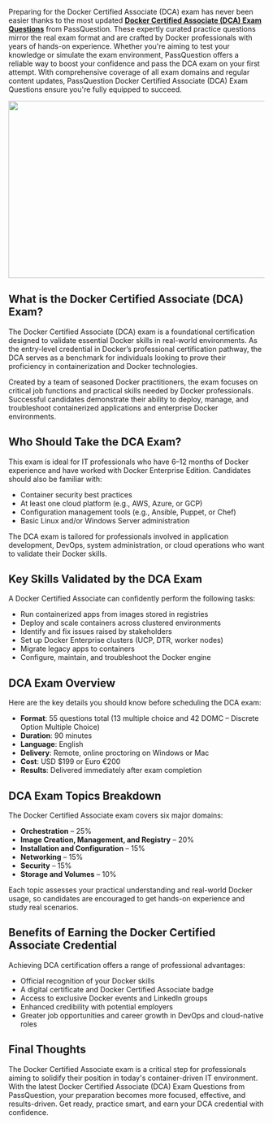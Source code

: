 <p>Preparing for the Docker Certified Associate (DCA) exam has never been easier thanks to the most updated <a href="https://www.passquestion.com/dca.html"><strong>Docker Certified Associate (DCA) Exam Questions</strong></a> from PassQuestion. These expertly curated practice questions mirror the real exam format and are crafted by Docker professionals with years of hands-on experience. Whether you&#39;re aiming to test your knowledge or simulate the exam environment, PassQuestion offers a reliable way to boost your confidence and pass the DCA exam on your first attempt. With comprehensive coverage of all exam domains and regular content updates, PassQuestion Docker Certified Associate (DCA) Exam Questions ensure you&#39;re fully equipped to succeed.</p>

<p><img alt="" src="https://www.passquestion.com/uploads/pqcom/images/20250508/c5c555c1a5273eede3c66bd603c8206e.png" style="height:349px; width:618px" /></p>

<h2><strong>What is the Docker Certified Associate (DCA) Exam?</strong></h2>

<p>The Docker Certified Associate (DCA) exam is a foundational certification designed to validate essential Docker skills in real-world environments. As the entry-level credential in Docker&rsquo;s professional certification pathway, the DCA serves as a benchmark for individuals looking to prove their proficiency in containerization and Docker technologies.</p>

<p>Created by a team of seasoned Docker practitioners, the exam focuses on critical job functions and practical skills needed by Docker professionals. Successful candidates demonstrate their ability to deploy, manage, and troubleshoot containerized applications and enterprise Docker environments.</p>

<h2><strong>Who Should Take the DCA Exam?</strong></h2>

<p>This exam is ideal for IT professionals who have 6&ndash;12 months of Docker experience and have worked with Docker Enterprise Edition. Candidates should also be familiar with:</p>

<ul>
	<li>Container security best practices</li>
	<li>At least one cloud platform (e.g., AWS, Azure, or GCP)</li>
	<li>Configuration management tools (e.g., Ansible, Puppet, or Chef)</li>
	<li>Basic Linux and/or Windows Server administration</li>
</ul>

<p>The DCA exam is tailored for professionals involved in application development, DevOps, system administration, or cloud operations who want to validate their Docker skills.</p>

<h2><strong>Key Skills Validated by the DCA Exam</strong></h2>

<p>A Docker Certified Associate can confidently perform the following tasks:</p>

<ul>
	<li>Run containerized apps from images stored in registries</li>
	<li>Deploy and scale containers across clustered environments</li>
	<li>Identify and fix issues raised by stakeholders</li>
	<li>Set up Docker Enterprise clusters (UCP, DTR, worker nodes)</li>
	<li>Migrate legacy apps to containers</li>
	<li>Configure, maintain, and troubleshoot the Docker engine</li>
</ul>

<h2><strong>DCA Exam Overview</strong></h2>

<p>Here are the key details you should know before scheduling the DCA exam:</p>

<ul>
	<li><strong>Format</strong>: 55 questions total (13 multiple choice and 42 DOMC &ndash; Discrete Option Multiple Choice)</li>
	<li><strong>Duration</strong>: 90 minutes</li>
	<li><strong>Language</strong>: English</li>
	<li><strong>Delivery</strong>: Remote, online proctoring on Windows or Mac</li>
	<li><strong>Cost</strong>: USD $199 or Euro &euro;200</li>
	<li><strong>Results</strong>: Delivered immediately after exam completion</li>
</ul>

<h2><strong>DCA Exam Topics Breakdown</strong></h2>

<p>The Docker Certified Associate exam covers six major domains:</p>

<ul>
	<li><strong>Orchestration</strong> &ndash; 25%</li>
	<li><strong>Image Creation, Management, and Registry</strong> &ndash; 20%</li>
	<li><strong>Installation and Configuration</strong> &ndash; 15%</li>
	<li><strong>Networking</strong> &ndash; 15%</li>
	<li><strong>Security</strong> &ndash; 15%</li>
	<li><strong>Storage and Volumes</strong> &ndash; 10%</li>
</ul>

<p>Each topic assesses your practical understanding and real-world Docker usage, so candidates are encouraged to get hands-on experience and study real scenarios.</p>

<h2><strong>Benefits of Earning the Docker Certified Associate Credential</strong></h2>

<p>Achieving DCA certification offers a range of professional advantages:</p>

<ul>
	<li>Official recognition of your Docker skills</li>
	<li>A digital certificate and Docker Certified Associate badge</li>
	<li>Access to exclusive Docker events and LinkedIn groups</li>
	<li>Enhanced credibility with potential employers</li>
	<li>Greater job opportunities and career growth in DevOps and cloud-native roles</li>
</ul>

<h2><strong>Final Thoughts</strong></h2>

<p>The Docker Certified Associate exam is a critical step for professionals aiming to solidify their position in today&#39;s container-driven IT environment. With the latest Docker Certified Associate (DCA) Exam Questions from PassQuestion, your preparation becomes more focused, effective, and results-driven. Get ready, practice smart, and earn your DCA credential with confidence.</p>

<p><!-- notionvc: ab17cbc7-0438-4574-883a-59ea2e2e3850 --></p>
